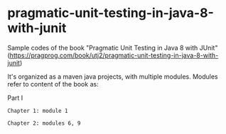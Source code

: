 # pragmatic-unit-testing-in-java-8-with-junit
  Sample codes of the book "Pragmatic Unit Testing in Java 8 with JUnit" (https://pragprog.com/book/utj2/pragmatic-unit-testing-in-java-8-with-junit)
  
  
  It's organized as a maven java projects, with multiple modules. Modules refer to content of the book as:

  Part I
  
    Chapter 1: module 1
    
    Chapter 2: modules 6, 9
    
    
